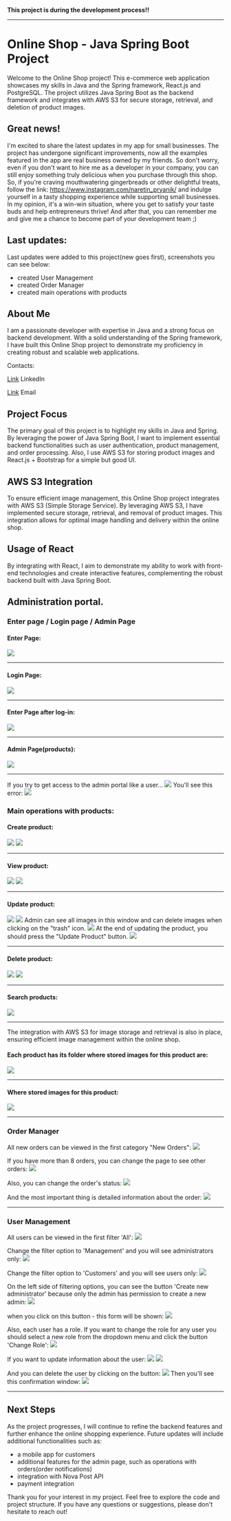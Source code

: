 **This project is during the development process!!**

-------------------------------------------------

# Online Shop - Java Spring Boot Project

Welcome to the Online Shop project! This e-commerce web application showcases my skills in Java and the Spring framework, React.js and PostgreSQL. The project utilizes Java Spring Boot as the backend framework and integrates with AWS S3 for secure storage, retrieval, and deletion of product images.
## Great news!
I'm excited to share the latest updates in my app for small businesses. The project has undergone significant improvements, now all the examples featured in the app are real business owned by my friends. So don't worry, even if you don't want to hire me as a developer in your company, you can still enjoy something truly delicious when you purchase through this shop. So, if you're craving mouthwatering gingerbreads or other delightful treats, follow the link: https://www.instagram.com/naretin_pryanik/
and indulge yourself in a tasty shopping experience while supporting small businesses.
In my opinion, it's a win-win situation, where you get to satisfy your taste buds and help entrepreneurs thrive!
And after that, you can remember me and give me a chance to become part of your development team ;)

## Last updates:
Last updates were added to this project(new goes first), screenshots you can see below:
- created User Management
- created Order Manager
- created main operations with products

## About Me
I am a passionate developer with expertise in Java and a strong focus on backend development. With a solid understanding of the Spring framework, I have built this Online Shop project to demonstrate my proficiency in creating robust and scalable web applications.

Contacts:

[Link](https://www.linkedin.com/in/andrii-seleznov-32142721a/) LinkedIn

[Link](https://mail.google.com/mail/?view=cm&to=seleznov.andriy@gmail.com) Email
## Project Focus
The primary goal of this project is to highlight my skills in Java and Spring. By leveraging the power of Java Spring Boot, I want to implement essential backend functionalities such as user authentication, product management, and order processing. Also, I use AWS S3 for storing product images and React.js + Bootstrap for a simple but good UI.
## AWS S3 Integration
To ensure efficient image management, this Online Shop project integrates with AWS S3 (Simple Storage Service). By leveraging AWS S3, I have implemented secure storage, retrieval, and removal of product images. This integration allows for optimal image handling and delivery within the online shop.

## Usage of React
By integrating with React, I aim to demonstrate my ability to work with front-end technologies and create interactive features, complementing the robust backend built with Java Spring Boot.


## Administration portal.
### Enter page / Login page / Admin Page

#### Enter Page:
<img src="imgs/Enter-page.png">

--------------------------------------------



#### Login Page:
<img src="imgs/Login-page.png">

----------------------------------------------

#### Enter Page after log-in:
<img src="imgs/Enter-page-after-login.png">

-----------------------------------------------


#### Admin Page(products):
<img src="imgs/Admin-page.png">

-----------------------------------------------


If you try to get access to the admin portal like a user...
<img src="imgs/Login-USER-role.png">
You'll see this error:
<img src="imgs/Access-denied-error.png">

### Main operations with products:

#### Create product:
<img src="imgs/Create-product-1.png">
<img src="imgs/Create-product-2.png">

--------------------------------------------------------------------------------------------------------------------------------------------------------------------------------------------------------------------------------------------------------------------


#### View product:
<img src="imgs/View-product-1.png">
<img src="imgs/View-product-2.png">

--------------------------------------------------------------------------------------------------------------------------------------------------------------------------------------------------------------------------------------------------------------------


#### Update product:
<img src="imgs/Edit-product-1.png">
<img src="imgs/Edit-product-2.png">
Admin can see all images in this window and can delete images when clicking on the "trash" icon.
<img src="imgs/Edit-product-3.png">
At the end of updating the product, you should press the "Update Product" button.
<img src="imgs/Edit-product-4.png">

--------------------------------------------------------------------------------------------------------------------------------------------------------------------------------------------------------------------------------------------------------------------



#### Delete product:
<img src="imgs/Delete-product-1.png">
<img src="imgs/Delete-product-2.png">

--------------------------------------------------------------------------------------------------------------------------------------------------------------------------------------------------------------------------------------------------------------------


#### Search products:
<img src="imgs/Search-products.png">

--------------------------------------------------------------------------------------------------------------------------------------------------------------------------------------------------------------------------------------------------------------------



The integration with AWS S3 for image storage and retrieval is also in place, ensuring efficient image management within the online shop.
#### Each product has its folder where stored images for this product are:
<img src="imgs/s3-folders.png">

--------------------------------------------------------------------------------------------------

#### Where stored images for this product:
<img src="imgs/s3-images.png">

--------------------------------------------------------------------------------------------------
### Order Manager
All new orders can be viewed in the first category "New Orders":
<img src="imgs/new-orders.png">

If you have more than 8 orders, you can change the page to see other orders:
<img src="imgs/orders-paging.png">

Also, you can change the order's status:
<img src="imgs/in-progress.png">

And the most important thing is detailed information about the order:
<img src="imgs/order-details.png">

-----------------------------------------------

### User Management
All users can be viewed in the first filter 'All':
<img src="imgs/user-management-page.png">

Change the filter option to 'Management' and you will see administrators only:
<img src="imgs/user-management-filter-1.png">

Change the filter option to 'Customers' and you will see users only:
<img src="imgs/user-management-filter-2.png">

On the left side of filtering options, you can see the button 'Create new administrator' because only the admin has permission to create a new admin:
<img src="imgs/create-new-admin-btn.png">

when you click on this button - this form will be shown:
<img src="imgs/register-new-admin-window.png">

Also, each user has a role. If you want to change the role for any user you should select a new role from the dropdown menu and click the button 'Change Role':
<img src="imgs/change-role.png">

If you want to update information about the user:
<img src="imgs/update-user-1.png">
<img src="imgs/update-user-2.png">

And you can delete the user by clicking on the button:
<img src="imgs/delete-user-1.png">
Then you'll see this confirmation window:
<img src="imgs/delete-user-2.png">

-------------------------------------------------------

## Next Steps
As the project progresses, I will continue to refine the backend features and further enhance the online shopping experience. Future updates will include additional functionalities such as:
- a mobile app for customers
- additional features for the admin page, such as operations with orders(order notifications)
- integration with Nova Post API
- payment integration

Thank you for your interest in my project. Feel free to explore the code and project structure. If you have any questions or suggestions, please don't hesitate to reach out!
